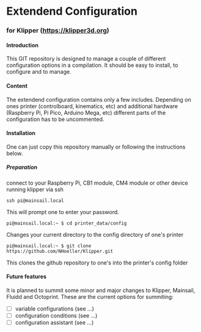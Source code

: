 # Extendend Configuration
### for Klipper (https://klipper3d.org)

#### Introduction
This GIT repository is designed to manage a couple of different configuration options in a compilation.
It should be easy to install, to configure and to manage.

#### Content
The extendend configuration contains only a few includes.
Depending on ones printer (controlboard, kinematics, etc) and additional hardware (Raspberry Pi, Pi Pico, Arduino Mega, etc) different parts of the configuration has to be uncommented.

#### Installation
One can just copy this repository manually or following the instructions below.

##### Preparation
connect to your Raspberry Pi, CB1 module, CM4 module or other device running klipper via ssh
```
ssh pi@mainsail.local
```
This will prompt one to enter your password.
```
pi@mainsail.local:~ $ cd printer_data/config
```
Changes your current directory to the config directory of one's printer
```
pi@mainsail.local:~ $ git clone https://github.com/NHoeller/Klipper.git
```
This clones the github repository to one's into the printer's config folder

#### Future features
It is planned to summit some minor and major changes to Klipper, Mainsail, Fluidd and Octoprint.
These are the current options for summiting:
- [ ] variable configurations (see ...)
- [ ] configuration conditions (see ...)
- [ ] configuration assistant (see ...)